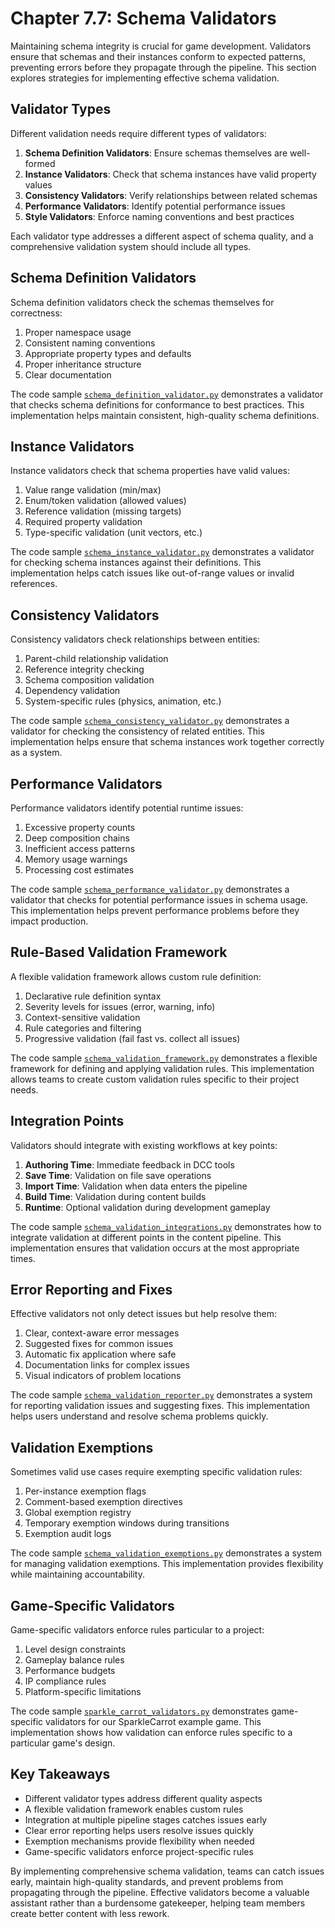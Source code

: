 # Chapter 7.7: Schema Validators

Maintaining schema integrity is crucial for game development. Validators ensure that schemas and their instances conform to expected patterns, preventing errors before they propagate through the pipeline. This section explores strategies for implementing effective schema validation.

## Validator Types

Different validation needs require different types of validators:

1. **Schema Definition Validators**: Ensure schemas themselves are well-formed
2. **Instance Validators**: Check that schema instances have valid property values
3. **Consistency Validators**: Verify relationships between related schemas
4. **Performance Validators**: Identify potential performance issues
5. **Style Validators**: Enforce naming conventions and best practices

Each validator type addresses a different aspect of schema quality, and a comprehensive validation system should include all types.

## Schema Definition Validators

Schema definition validators check the schemas themselves for correctness:

1. Proper namespace usage
2. Consistent naming conventions
3. Appropriate property types and defaults
4. Proper inheritance structure
5. Clear documentation

The code sample [`schema_definition_validator.py`](code_samples/schema_definition_validator.py) demonstrates a validator that checks schema definitions for conformance to best practices. This implementation helps maintain consistent, high-quality schema definitions.

## Instance Validators

Instance validators check that schema properties have valid values:

1. Value range validation (min/max)
2. Enum/token validation (allowed values)
3. Reference validation (missing targets)
4. Required property validation
5. Type-specific validation (unit vectors, etc.)

The code sample [`schema_instance_validator.py`](code_samples/schema_instance_validator.py) demonstrates a validator for checking schema instances against their definitions. This implementation helps catch issues like out-of-range values or invalid references.

## Consistency Validators

Consistency validators check relationships between entities:

1. Parent-child relationship validation
2. Reference integrity checking
3. Schema composition validation
4. Dependency validation
5. System-specific rules (physics, animation, etc.)

The code sample [`schema_consistency_validator.py`](code_samples/schema_consistency_validator.py) demonstrates a validator for checking the consistency of related entities. This implementation helps ensure that schema instances work together correctly as a system.

## Performance Validators

Performance validators identify potential runtime issues:

1. Excessive property counts
2. Deep composition chains
3. Inefficient access patterns
4. Memory usage warnings
5. Processing cost estimates

The code sample [`schema_performance_validator.py`](code_samples/schema_performance_validator.py) demonstrates a validator that checks for potential performance issues in schema usage. This implementation helps prevent performance problems before they impact production.

## Rule-Based Validation Framework

A flexible validation framework allows custom rule definition:

1. Declarative rule definition syntax
2. Severity levels for issues (error, warning, info)
3. Context-sensitive validation
4. Rule categories and filtering
5. Progressive validation (fail fast vs. collect all issues)

The code sample [`schema_validation_framework.py`](code_samples/schema_validation_framework.py) demonstrates a flexible framework for defining and applying validation rules. This implementation allows teams to create custom validation rules specific to their project needs.

## Integration Points

Validators should integrate with existing workflows at key points:

1. **Authoring Time**: Immediate feedback in DCC tools
2. **Save Time**: Validation on file save operations
3. **Import Time**: Validation when data enters the pipeline
4. **Build Time**: Validation during content builds
5. **Runtime**: Optional validation during development gameplay

The code sample [`schema_validation_integrations.py`](code_samples/schema_validation_integrations.py) demonstrates how to integrate validation at different points in the content pipeline. This implementation ensures that validation occurs at the most appropriate times.

## Error Reporting and Fixes

Effective validators not only detect issues but help resolve them:

1. Clear, context-aware error messages
2. Suggested fixes for common issues
3. Automatic fix application where safe
4. Documentation links for complex issues
5. Visual indicators of problem locations

The code sample [`schema_validation_reporter.py`](code_samples/schema_validation_reporter.py) demonstrates a system for reporting validation issues and suggesting fixes. This implementation helps users understand and resolve schema problems quickly.

## Validation Exemptions

Sometimes valid use cases require exempting specific validation rules:

1. Per-instance exemption flags
2. Comment-based exemption directives
3. Global exemption registry
4. Temporary exemption windows during transitions
5. Exemption audit logs

The code sample [`schema_validation_exemptions.py`](code_samples/schema_validation_exemptions.py) demonstrates a system for managing validation exemptions. This implementation provides flexibility while maintaining accountability.

## Game-Specific Validators

Game-specific validators enforce rules particular to a project:

1. Level design constraints
2. Gameplay balance rules
3. Performance budgets
4. IP compliance rules
5. Platform-specific limitations

The code sample [`sparkle_carrot_validators.py`](code_samples/sparkle_carrot_validators.py) demonstrates game-specific validators for our SparkleCarrot example game. This implementation shows how validation can enforce rules specific to a particular game's design.

## Key Takeaways

- Different validator types address different quality aspects
- A flexible validation framework enables custom rules
- Integration at multiple pipeline stages catches issues early
- Clear error reporting helps users resolve issues quickly
- Exemption mechanisms provide flexibility when needed
- Game-specific validators enforce project-specific rules

By implementing comprehensive schema validation, teams can catch issues early, maintain high-quality standards, and prevent problems from propagating through the pipeline. Effective validators become a valuable assistant rather than a burdensome gatekeeper, helping team members create better content with less rework.
